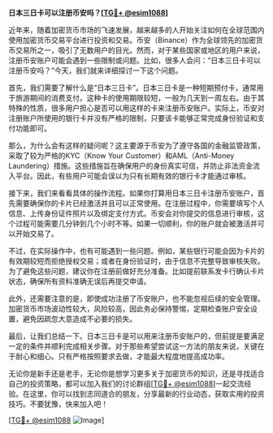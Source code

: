 **日本三日卡可以注册币安吗？[[TG💪+ @esim1088](https://t.me/s/esim1088)]**

近年来，随着加密货币市场的飞速发展，越来越多的人开始关注如何在全球范围内使用加密货币交易平台进行投资和交易。币安（Binance）作为全球领先的加密货币交易所之一，吸引了无数用户的目光。然而，对于某些国家或地区的用户来说，注册币安账户可能会遇到一些限制或问题。比如，很多人会问：“日本三日卡可以注册币安吗？”今天，我们就来详细探讨一下这个问题。

首先，我们需要了解什么是“日本三日卡”。日本三日卡是一种短期预付卡，通常用于旅游期间的消费支付。这种卡的使用期限较短，一般为几天到一周左右。由于其特殊的性质，很多用户担心是否可以用这样的卡来注册币安账户。实际上，币安对注册账户所使用的银行卡并没有严格的限制，只要该卡能够正常完成身份验证和支付功能即可。

那么，为什么会有这样的疑问呢？这主要源于币安为了遵守各国的金融监管政策，采取了较为严格的KYC（Know Your Customer）和AML（Anti-Money Laundering）措施。这些措施旨在确保用户的身份真实可信，并防止非法资金流入平台。因此，有些用户可能会误以为只有长期有效的银行卡才能通过审核。

接下来，我们来看看具体的操作流程。如果你打算用日本三日卡注册币安账户，首先需要确保你的卡片已经激活并且可以正常使用。在注册过程中，你需要填写个人信息、上传身份证件照片以及绑定支付方式。币安会对你提交的信息进行审核，这个过程可能需要几分钟到几个小时不等。如果一切顺利，你的账户就会被激活并可以开始交易了。

不过，在实际操作中，也有可能遇到一些问题。例如，某些银行可能会因为卡片的有效期较短而拒绝授权交易；或者在身份验证时，由于信息不完整导致审核失败。为了避免这些问题，建议你在注册前做好充分准备。比如提前联系发卡行确认卡片状态，确保所有资料准确无误后再提交申请。

此外，还需要注意的是，即使成功注册了币安账户，也不能忽视后续的安全管理。加密货币市场波动性较大，风险较高，因此务必保持警惕，定期检查账户安全设置，避免因疏忽大意造成不必要的损失。

最后，让我们总结一下。日本三日卡是可以用来注册币安账户的，但前提是要满足一定的条件并顺利完成相关步骤。对于那些希望尝试这一方法的朋友来说，关键在于耐心和细心。只有严格按照要求去做，才能最大程度地提高成功率。

无论你是新手还是老手，无论你是想学习更多关于加密货币的知识，还是寻找适合自己的投资策略，都可以加入我们的讨论群组[[TG💪+ @esim1088](https://t.me/s/esim1088)]一起交流经验。在这里，你可以找到志同道合的朋友，分享最新的行业动态，获取实用的投资技巧。不要犹豫，快来加入吧！

[[TG💪+ @esim1088](https://t.me/s/esim1088) ![Image](https://i.postimg.cc/4NQfJmqS/Snipaste-2025-05-13-00-14-12.png)]